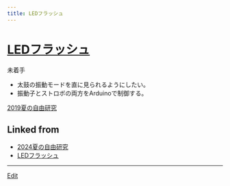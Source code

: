 ```yaml
---
title: LEDフラッシュ
---
```

# [LEDフラッシュ](/LEDフラッシュ)

未着手


* 太鼓の振動モードを直に見られるようにしたい。
* 振動子とストロボの両方をArduinoで制御する。



[2019夏の自由研究](/2019夏の自由研究)





## Linked from

* [2024夏の自由研究](/2024夏の自由研究)
* [LEDフラッシュ](/LEDフラッシュ)


----

[Edit](https://github.com/vitroid/vitroid.github.io/edit/master/MD/LEDフラッシュ.md)

